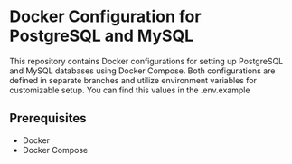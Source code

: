 # Docker Configuration for PostgreSQL and MySQL

This repository contains Docker configurations for setting up PostgreSQL and MySQL databases using Docker Compose. Both configurations are defined in separate branches and utilize environment variables for customizable setup. You can find this values in the .env.example

## Prerequisites

- Docker
- Docker Compose
